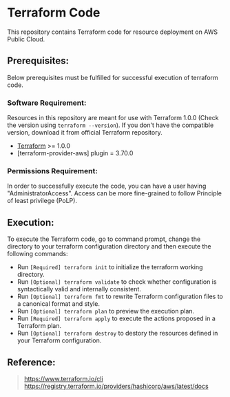 # Terraform Code
This repository contains Terraform code for resource deployment on AWS Public Cloud.

## Prerequisites:
Below prerequisites must be fulfilled for successful execution of terraform code.

### Software Requirement:
Resources in this repository are meant for use with Terraform 1.0.0 (Check the version using `terraform --version`). If you don't have the compatible version, download it from official Terraform repository.

-   [Terraform](https://www.terraform.io/downloads.html) >= 1.0.0
-   [terraform-provider-aws] plugin = 3.70.0

### Permissions Requirement:
In order to successfully execute the code, you can have a user having "AdministratorAccess". Access can be more fine-grained to follow Principle of least privilege (PoLP).

## Execution:
To execute the Terraform code, go to command prompt, change the directory to your terraform configuration directory and then execute the following commands:

-   Run `[Required] terraform init` to initialize the terraform working directory.
-   Run `[Optional] terraform validate` to check whether configuration is syntactically valid and internally consistent.
-   Run `[Optional] terraform fmt` to rewrite Terraform configuration files to a canonical format and style.
-   Run `[Optional] terraform plan` to preview the execution plan.
-   Run `[Required] terraform apply` to execute the actions proposed in a Terraform plan.
-   Run `[Optional] terraform destroy` to destory the resources defined in your Terraform configuration.

## Reference:
> https://www.terraform.io/cli
> https://registry.terraform.io/providers/hashicorp/aws/latest/docs